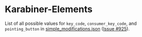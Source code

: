 # Karabiner-Elements

List of all possible values for `key_code`, `consumer_key_code`, and
`pointing_button` in [simple_modifications.json](https://github.com/pqrs-org/Karabiner-Elements/blob/main/src/apps/PreferencesWindow/Resources/simple_modifications.json)
([Issue #925](https://github.com/pqrs-org/Karabiner-Elements/issues/925#issuecomment-942284498)).
